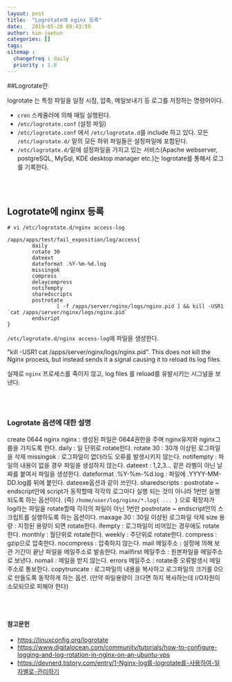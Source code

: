 ```yaml
---
layout: post
title:  "Logrotate에 nginx 등록"
date:   2019-05-20 08:43:59
author: kim-jaehun
categories: []
tags:
sitemap :
  changefreq : daily
  priority : 1.0
---
```


##Logrotate란

logrotate 는 특정 파일을 일정 시점, 압축, 메일보내기 등 로그를 저장하는 명령어이다.


* `cron` 스케줄러에 의해 매일 실행된다.
* `/etc/logrotate.conf` (설정 파일)
* `/etc/logrotate.conf` 에서 `/etc/logrotate.d`를 include 하고 있다. 모든 `/etc/logrotate.d/` 밑의 모든 하위 파일들은 설정파일에 포함된다.
* `/etc/logrotate.d/`밑에 설정파일을 가지고 있는 서비스(Apache webserver, postgreSQL, MySql, KDE desktop manager etc.)는 logrotate를 통해서 로그를 기록한다.

<br><br>
## Logrotate에 nginx 등록

```
# vi /etc/logrotate.d/nginx access-log

/apps/apps/test/fail_exposition/log/access{
        daily
        rotate 30
        dateext
        dateformat .%Y-%m-%d.log
        missingok
        compress
        delaycompress
        notifempty
        sharedscripts
        postrotate
                [ -f /apps/server/nginx/logs/nginx.pid ] && kill -USR1 `cat /apps/server/nginx/logs/nginx.pid`
        endscript
}

```

`/etc/logrotate.d/nginx access-log`에 파일을 생성한다.

"kill -USR1 cat /apps/server/nginx/logs/nginx.pid". This does not kill the Nginx process, but instead sends it a signal causing it to reload its log files.

실제로 `nginx` 프로세스를 죽이지 않고, log files 를 reload를 유발시키는 시그널을 보낸다.

<br><br>
### Logrotate 옵션에 대한 설명


create 0644 nginx nginx : 생성된 파일은 0644권한을 주며 nginx유저와 nginx그룹을 가지도록 한다.
daily : 일 단위로 rotate한다.
rotate 30 : 30개 이상된 로그파일을 삭제
missingok : 로그파일이 없더라도 오류를 발생시키지 않는다.
notifempty : 파일의 내용이 없을 경우 파일을 생성하지 않는다.
dateext : 1,2,3... 같은 라벨이 아닌 날짜를 붙여서 파일을 생성한다.
dateformat .%Y-%m-%d.log : 파일에 .YYYY-MM-DD.log를 뒤에 붙인다. dateexe옵션과 같이 쓰인다.
sharedscripts : postrotate ~ endscript안에 script가 동작할때 각각의 로그마다 실행 되는 것이 아니라 1번만 실행되도록 하는 옵션이다. (즉) `/home/user/log/nginx/*.log{ ... }` 으로 확장자가 log라는 파일을 rotate할때 각각의 파일이 아닌 1번만 postrotate ~ endscript안의 스크립트를 실행하도록 하는 옵션이다.
maxage 30 : 30일 이상된 로그파일 삭제
size 용량 : 지정된 용량이 되면 rotate한다.
ifempty : 로그파일이 비어있는 경우에도 rotate한다.
monthly : 월단위로 rotate한다.
weekly : 주단위로 rotate한다.
compress : gzip으로 압축한다.
nocompress : 압축하지 않는다.
mail 메일주소 : 설정에 의해 보관 기간이 끝난 파일을 메일주소로 발송한다.
mailfirst 메일주소 : 원본파일을 메일주소로 보낸다.
nomail : 메일을 받지 않는다.
errors 메일주소 : rotate중 오류발생시 메일주소로 통보한다.
copytruncate : 로그파일의 내용을 복사하고 로그파일의 크기를 0으로 만들도록 동작하게 하는 옵션. (만약 파일용량이 크다면 하지 복사하는데 I/O자원이 소모되므로 피해야 한다)



<br><br>
#### 참고문헌
* https://linuxconfig.org/logrotate
* https://www.digitalocean.com/community/tutorials/how-to-configure-logging-and-log-rotation-in-nginx-on-an-ubuntu-vps
*  https://devnerd.tistory.com/entry/1-Nginx-log를-logrotate를-사용하여-일자별로-관리하기
